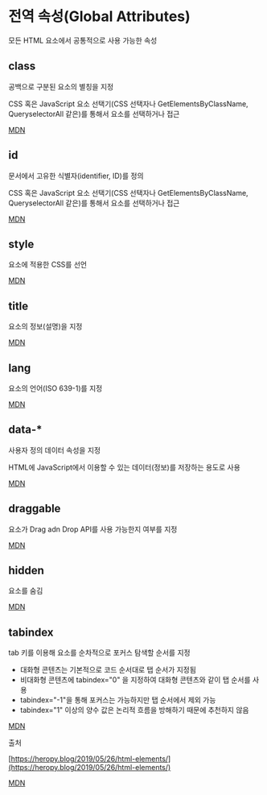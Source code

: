 # 전역 속성(Global Attributes)

모든 HTML 요소에서 공통적으로 사용 가능한 속성

## class
공백으로 구분된 요소의 별칭을 지정

CSS 혹은 JavaScript 요소 선택기(CSS 선택자나 GetElementsByClassName, QueryselectorAll 같은)를 통해서 요소를 선택하거나 접근

[MDN](https://developer.mozilla.org/ko/docs/Web/HTML/Global_attributes/class)

## id

문서에서 고유한 식별자(identifier, ID)를 정의

CSS 혹은 JavaScript 요소 선택기(CSS 선택자나 GetElementsByClassName, QueryselectorAll 같은)를 통해서 요소를 선택하거나 접근

[MDN](https://developer.mozilla.org/ko/docs/Web/HTML/Global_attributes/id)

## style

요소에 적용한 CSS를 선언

[MDN](https://developer.mozilla.org/ko/docs/Web/HTML/Global_attributes/style)

## title

요소의 정보(설명)을 지정

[MDN](https://developer.mozilla.org/ko/docs/Web/HTML/Global_attributes/title)

## lang

요소의 언어(ISO 639-1)를 지정

[MDN](https://developer.mozilla.org/ko/docs/Web/HTML/Global_attributes/lang)

## data-*
사용자 정의 데이터 속성을 지정

HTML에 JavaScript에서 이용할 수 있는 데이터(정보)를 저장하는 용도로 사용

[MDN](https://developer.mozilla.org/ko/docs/Web/HTML/Global_attributes/data-*)

## draggable
요소가 Drag adn Drop API를 사용 가능한지 여부를 지정

[MDN](https://developer.mozilla.org/ko/docs/Web/HTML/Global_attributes/draggable)

## hidden
요소를 숨김

[MDN](https://developer.mozilla.org/ko/docs/Web/HTML/Global_attributes/hidden)

## tabindex

tab 키를 이용해 요소를 순차적으로 포커스 탐색할 순서를 지정
- 대화형 콘텐츠는 기본적으로 코드 순서대로 탭 순서가 지정됨
- 비대화형 콘텐츠에 tabindex="0" 을 지정하여 대화형 콘텐츠와 같이 탭 순서를 사용
- tabindex="-1"을 통해 포커스는 가능하지만 탭 순서에서 제외 가능
- tabindex="1" 이상의 양수 값은 논리적 흐름을 방해하기 때문에 추천하지 않음

[MDN](https://developer.mozilla.org/ko/docs/Web/HTML/Global_attributes/tabindex)

출처

[https://heropy.blog/2019/05/26/html-elements/](https://heropy.blog/2019/05/26/html-elements/)

[MDN](https://developer.mozilla.org/ko/)
